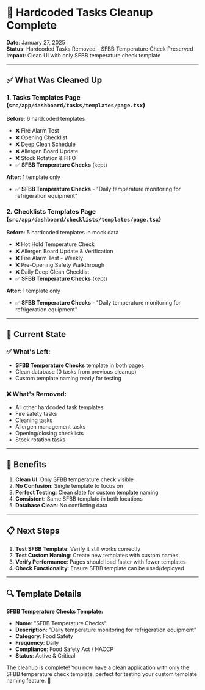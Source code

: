 # 🧹 Hardcoded Tasks Cleanup Complete

**Date**: January 27, 2025  
**Status**: Hardcoded Tasks Removed - SFBB Temperature Check Preserved  
**Impact**: Clean UI with only SFBB temperature check template

---

## ✅ **What Was Cleaned Up**

### 1. **Tasks Templates Page** (`src/app/dashboard/tasks/templates/page.tsx`)

**Before**: 6 hardcoded templates
- ❌ Fire Alarm Test
- ❌ Opening Checklist  
- ❌ Deep Clean Schedule
- ❌ Allergen Board Update
- ❌ Stock Rotation & FIFO
- ✅ **SFBB Temperature Checks** (kept)

**After**: 1 template only
- ✅ **SFBB Temperature Checks** - "Daily temperature monitoring for refrigeration equipment"

### 2. **Checklists Templates Page** (`src/app/dashboard/checklists/templates/page.tsx`)

**Before**: 5 hardcoded templates in mock data
- ❌ Hot Hold Temperature Check
- ❌ Allergen Board Update & Verification
- ❌ Fire Alarm Test - Weekly
- ❌ Pre-Opening Safety Walkthrough
- ❌ Daily Deep Clean Checklist
- ✅ **SFBB Temperature Checks** (kept)

**After**: 1 template only
- ✅ **SFBB Temperature Checks** - "Daily temperature monitoring for refrigeration equipment"

---

## 🎯 **Current State**

### ✅ **What's Left:**
- **SFBB Temperature Checks** template in both pages
- Clean database (0 tasks from previous cleanup)
- Custom template naming ready for testing

### ❌ **What's Removed:**
- All other hardcoded task templates
- Fire safety tasks
- Cleaning tasks  
- Allergen management tasks
- Opening/closing checklists
- Stock rotation tasks

---

## 🚀 **Benefits**

1. **Clean UI**: Only SFBB temperature check visible
2. **No Confusion**: Single template to focus on
3. **Perfect Testing**: Clean slate for custom template naming
4. **Consistent**: Same SFBB template in both locations
5. **Database Clean**: No conflicting data

---

## 📋 **Next Steps**

1. **Test SFBB Template**: Verify it still works correctly
2. **Test Custom Naming**: Create new templates with custom names
3. **Verify Performance**: Pages should load faster with fewer templates
4. **Check Functionality**: Ensure SFBB template can be used/deployed

---

## 🔍 **Template Details**

**SFBB Temperature Checks Template:**
- **Name**: "SFBB Temperature Checks"
- **Description**: "Daily temperature monitoring for refrigeration equipment"
- **Category**: Food Safety
- **Frequency**: Daily
- **Compliance**: Food Safety Act / HACCP
- **Status**: Active & Critical

The cleanup is complete! You now have a clean application with only the SFBB temperature check template, perfect for testing your custom template naming feature. 🎉
